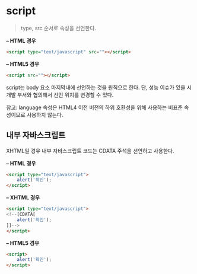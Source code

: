 # script
> type, src 순서로 속성을 선언한다.

**– HTML 경우**
``` html
<script type="text/javascript" src=""></script>
```
**– HTML5 경우**
``` html
<script src=""></script>
```

script는 body 요소 마지막내에 선언하는 것을 원칙으로 한다. 단, 성능 이슈가 있을 시 개발 부서와 협의해서 선언 위치를 변경할 수 있다.

참고: language 속성은 HTML4 이전 버전의 하위 호환성을 위해 사용하는 비표준 속성이므로 사용하지 않는다.

## 내부 자바스크립트
XHTML일 경우 내부 자바스크립트 코드는 CDATA 주석을 선언하고 사용한다.

**– HTML 경우**
``` html
<script type="text/javascript">
    alert('확인');
</script>
```
**– XHTML 경우**
``` html
<script type="text/javascript">
<!--[CDATA[
    alert('확인');
]]-->
</script>
```
**– HTML5 경우**
``` html
<script>
    alert('확인');
</script>
```